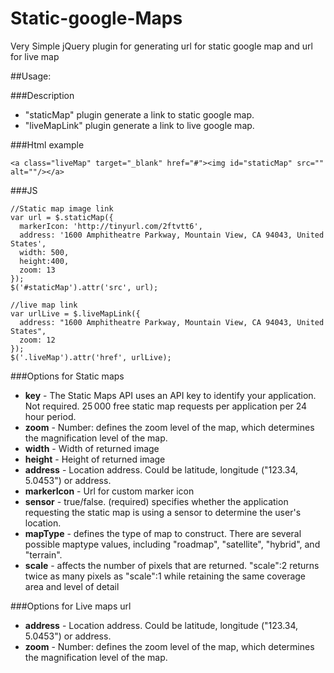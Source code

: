 Static-google-Maps
==================

Very Simple jQuery plugin for generating url for static google map and url for live map

##Usage:

###Description

- "staticMap" plugin generate a link to static google map.
- "liveMapLink" plugin generate a link to live google map.

###Html example

```
<a class="liveMap" target="_blank" href="#"><img id="staticMap" src="" alt=""/></a>
```

###JS

```
//Static map image link
var url = $.staticMap({
  markerIcon: 'http://tinyurl.com/2ftvtt6',
  address: '1600 Amphitheatre Parkway, Mountain View, CA 94043, United States',
  width: 500,
  height:400,
  zoom: 13
});
$('#staticMap').attr('src', url);

//live map link
var urlLive = $.liveMapLink({
  address: "1600 Amphitheatre Parkway, Mountain View, CA 94043, United States",
  zoom: 12
});
$('.liveMap').attr('href', urlLive);
```

###Options for Static maps

- **key** - The Static Maps API uses an API key to identify your application. Not required. 25 000 free static map requests per application per 24 hour period.
- **zoom** - Number: defines the zoom level of the map, which determines the magnification level of the map.
- **width** - Width of returned image
- **height** - Height of returned image
- **address** - Location address. Could be latitude, longitude ("123.34, 5.0453") or address.
- **markerIcon** - Url for custom marker icon
- **sensor** - true/false. (required) specifies whether the application requesting the static map is using a sensor to determine the user's location.
- **mapType** - defines the type of map to construct. There are several possible maptype values, including "roadmap", "satellite", "hybrid", and "terrain".
- **scale** - affects the number of pixels that are returned. "scale":2 returns twice as many pixels as "scale":1 while retaining the same coverage area and level of detail

###Options for Live maps url
- **address** - Location address. Could be latitude, longitude ("123.34, 5.0453") or address.
- **zoom** - Number: defines the zoom level of the map, which determines the magnification level of the map.